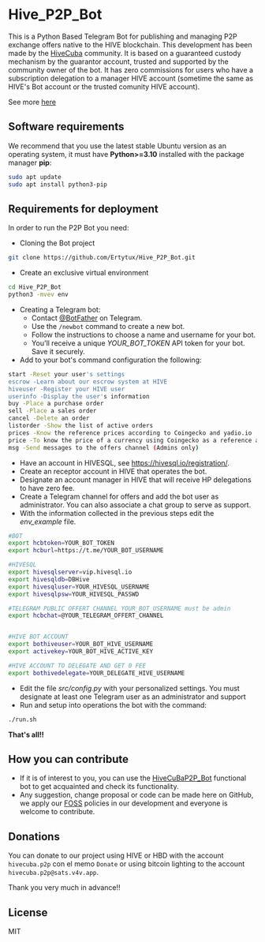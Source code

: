  
# Hive_P2P_Bot

This is a Python Based Telegram Bot for publishing and managing P2P exchange offers native to the HIVE blockchain. This development has been made by the [HiveCuba](https://ecency.com/hive-10053/@ertytux/hivecuba-p2p-como-funciona-es) community.  It is based on a guaranteed custody mechanism by the guarantor account, trusted and supported by the  community owner of the bot. It has zero commissions for users who have a subscription delegation to a manager HIVE account (sometime the same as HIVE's Bot account or the trusted comunity HIVE account).

See more [here](https://ecency.com/hive-10053/@ertytux/hivecuba-p2p-como-funciona-es)

## Software requirements

We recommend that you use the latest stable Ubuntu version as an operating system, it must have **Python>=3.10** installed with the package manager **pip**:

```Bash
sudo apt update
sudo apt install python3-pip
```

## Requirements for deployment

In order to run the P2P Bot you need:

* Cloning the Bot project
```Bash
git clone https://github.com/Ertytux/Hive_P2P_Bot.git
```
* Create an exclusive virtual environment
```Bash
cd Hive_P2P_Bot
python3 -mvev env
```
* Creating a Telegram bot: 
   - Contact [@BotFather](https://t.me/BotFather) on Telegram.
   - Use the `/newbot` command to create a new bot.
   - Follow the instructions to choose a name and username for your bot.
   - You'll receive a unique *YOUR_BOT_TOKEN* API token for your bot. Save it securely.
* Add to your bot's command configuration the following:
```Bash
start -Reset your user's settings
escrow -Learn about our escrow system at HIVE
hiveuser -Register your HIVE user
userinfo -Display the user's information
buy -Place a purchase order
sell -Place a sales order
cancel -Delete an order
listorder -Show the list of active orders
prices -Know the reference prices according to Coingecko and yadio.io
price -To know the price of a currency using Coingecko as a reference and yadio.io
msg -Send messages to the offers channel (Admins only)
```
* Have an account in HIVESQL, see https://hivesql.io/registration/.
* Create an receptor account in HIVE that operates the bot.
* Designate an account manager in HIVE that will receive HP delegations to have zero fee.
* Create a Telegram channel for offers and add the bot user as administrator. You can also associate a chat group to serve as support.
* With the information collected in the previous steps edit the *env_example* file.
```Bash
#BOT
export hcbtoken=YOUR_BOT_TOKEN
export hcburl=https://t.me/YOUR_BOT_USERNAME

#HIVESQL
export hivesqlserver=vip.hivesql.io 
export hivesqldb=DBHive
export hivesqluser=YOUR_HIVESQL_USERNAME
export hivesqlpsw=YOUR_HIVESQL_PASSWD

#TELEGRAM PUBLIC OFFERT CHANNEL YOUR_BOT_USERNAME must be admin
export hcbchat=@YOUR_TELEGRAM_OFFERT_CHANNEL


#HIVE BOT ACCOUNT 
export bothiveuser=YOUR_BOT_HIVE_USERNAME
export activekey=YOUR_BOT_HIVE_ACTIVE_KEY

#HIVE ACCOUNT TO DELEGATE AND GET 0 FEE
export bothivedelegate=YOUR_DELEGATE_HIVE_USERNAME
```
* Edit the file *src/config.py* with your personalized settings. You must designate at least one Telegram user as an administrator and support
* Run and setup into operations the bot with the command:
```Bash
./run.sh
```
**That's all!!**

## How you can contribute

* If it is of interest to you, you can use the [HiveCuBaP2P_Bot](https://t.me/HiveCuBaP2P_Bot) functional bot to get acquainted and check its functionality.
* Any suggestion, change proposal or code can be made here on GitHub, we apply our [FOSS](https://osssoftware.org/blog/free-and-open-source-software-foss-core-principles/) policies in our development and everyone is welcome to contribute.

## Donations
You can donate to our project using HIVE or HBD with the account `hivecuba.p2p` con el memo `Donate` or using bitcoin lighting to the account `hivecuba.p2p@sats.v4v.app`. 

Thank you very much in advance!!

## License

MIT




